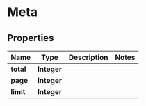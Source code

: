 

# Meta



## Properties

| Name | Type | Description | Notes |
|------------ | ------------- | ------------- | -------------|
|**total** | **Integer** |  |  |
|**page** | **Integer** |  |  |
|**limit** | **Integer** |  |  |



